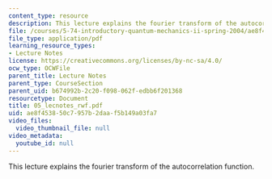 ```yaml
---
content_type: resource
description: This lecture explains the fourier transform of the autocorrelation function.
file: /courses/5-74-introductory-quantum-mechanics-ii-spring-2004/ae8f453850c7957b2daaf5b149a03fa7_05_lecnotes_rwf.pdf
file_type: application/pdf
learning_resource_types:
- Lecture Notes
license: https://creativecommons.org/licenses/by-nc-sa/4.0/
ocw_type: OCWFile
parent_title: Lecture Notes
parent_type: CourseSection
parent_uid: b674992b-2c20-f098-062f-edbb6f201368
resourcetype: Document
title: 05_lecnotes_rwf.pdf
uid: ae8f4538-50c7-957b-2daa-f5b149a03fa7
video_files:
  video_thumbnail_file: null
video_metadata:
  youtube_id: null
---
```

This lecture explains the fourier transform of the autocorrelation function.